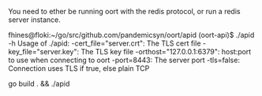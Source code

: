 You need to ether be running oort with the redis protocol, or run a redis server instance.

fhines@floki:~/go/src/github.com/pandemicsyn/oort/apid (oort-api)$ ./apid -h
Usage of ./apid:
  -cert_file="server.crt": The TLS cert file
  -key_file="server.key": The TLS key file
  -orthost="127.0.0.1:6379": host:port to use when connecting to oort
  -port=8443: The server port
  -tls=false: Connection uses TLS if true, else plain TCP

go build . && ./apid
